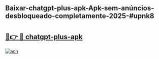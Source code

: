 ## Baixar-chatgpt-plus-apk-Apk-sem-anúncios-desbloqueado-completamente-2025-#upnk8

# <h2><a href="https://ainizakaria.my?title=chatgpt-plus-apk&ref=20M">🔗👉 🔴 chatgpt-plus-apk</a></h2>

[![acn](https://github.com/user-attachments/assets/0f9c940e-d8b0-45ae-aac7-cd30a18b3e1c)](https://ainizakaria.my?title=chatgpt-plus-apk&ref=20M)

